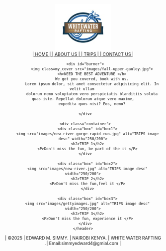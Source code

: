 <!DOCTYPE html>
<html lang="en">
<head>
    <meta charset="UTF-8">
    <link rel="stylesheet" href ="styles.css">
    <link rel="https// Exported Palette - https://coolors.co/ffffff-a48e8e-413939-8d7c84-1c211f">
    <meta name="viewport" content="width=device-width, initial-scale=1.0">
    <title> WATER RAFTING </title>
</head>
<body>
    <header>
     <div class="logo-box">
      <img class="logo" src="images/z-wwr-blue.jpg" >
        <nav class="navbar">
        <a href ="#" > | HOME | </a>
        <a href = "#"> | ABOUT US | </a>
        <a href ="#" > | TRIPS | </a>
        <a href ="#" > | CONTACT US | </a>
        </nav>
      </main>

      <div id="burner">
            <img class=my_cover src="images/fall-upper-gauley.jpg">
            <h>NEED THE BEST ADVENTURE </h>
            We got you covered, book with us.
            Lorem ipsum dolor, sit amet consectetur adipisicing elit. In velit ullam 
            dolorum nemo voluptatem vero perspiciatis blanditiis soluta quas iste. Repellat dolorum atque vero maxime,
            expedita quos nisi? Eos, nemo?
    
      </div>

      <div class="container">
        <div class="box" id="box1">
        <img src="images/new-river-gorge-rapid-run.jpg" alt="TRIPS image desc" width="250/200">
        <h2>TRIP 1</h2>
        <P>Don't miss the fun, be part of the it </P>
      </div>

        <div class="box" id="box2">
        <img src="images/new-river.jpg" alt="TRIPS image desc" width="250/200">
        <h2>TRIP 2</h2>
        <P>Don't miss the fun,feel it </P>
        </div>

        <div class="box" id="box3">
        <img src="images/gettyimages.jpg" alt="TRIPS image desc" width="250/200">
        <h2>TRIP 3</h2>
        <P>Don't miss the fun, experience it </P>
      </div>
    </header>
  <footer>
    <p> | &copy;2025 | EDWARD M. SIMMY. | NAIROBI KENYA. | WHITE WATER RAFTING .| Email:simmyedward4@gmial.com | </p>
 </footer>   
</body>
</html>
